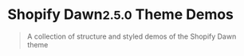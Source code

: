 <!-- ![logo](_media/icon.svg) -->

# Shopify Dawn<small>2.5.0</small> Theme Demos 

> A collection of structure and styled demos of the Shopify Dawn theme

<!-- [GitHub](https://github.com/docsifyjs/docsify/)
[Get Started](#docsify) -->